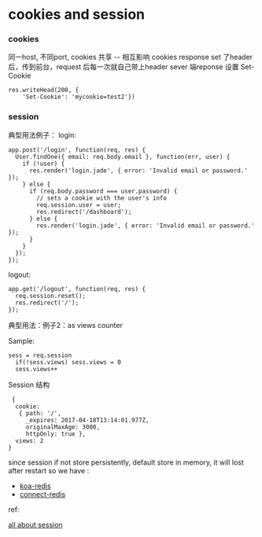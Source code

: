 # cookies and session

### cookies

同一host, 不同port, cookies 共享 -- 相互影响
cookies response set 了header 后，传到前台，request 后每一次就自己带上header
sever 端reponse 设置 Set-Cookie
```
res.writeHead(200, {
    'Set-Cookie': 'mycookie=test2'})
```
### session

典型用法例子：
login:

```
app.post('/login', function(req, res) {
  User.findOne({ email: req.body.email }, function(err, user) {
    if (!user) {
      res.render('login.jade', { error: 'Invalid email or password.' });
    } else {
      if (req.body.password === user.password) {
        // sets a cookie with the user's info
        req.session.user = user;
        res.redirect('/dashboard');
      } else {
        res.render('login.jade', { error: 'Invalid email or password.' });
      }
    }
  });
});

```

logout:

```
app.get('/logout', function(req, res) {
  req.session.reset();
  res.redirect('/');
});
```

典型用法：例子2：as views counter

Sample:

```
sess = req.session
  if(!sess.views) sess.views = 0
  sess.views++
```

Session 结构
```
 {
  cookie:
   { path: '/',
     _expires: 2017-04-18T13:14:01.977Z,
     originalMaxAge: 3000,
     httpOnly: true },
  views: 2 
}
```

since session if not store persistently, default store in memory, it will lost after restart 
so we have :

 - [koa-redis](https://www.npmjs.com/package/koa-redis)
 - [connect-redis](https://www.npmjs.com/package/connect-redis)


ref:

[all about session](https://stormpath.com/blog/everything-you-ever-wanted-to-know-about-node-dot-js-sessions)

